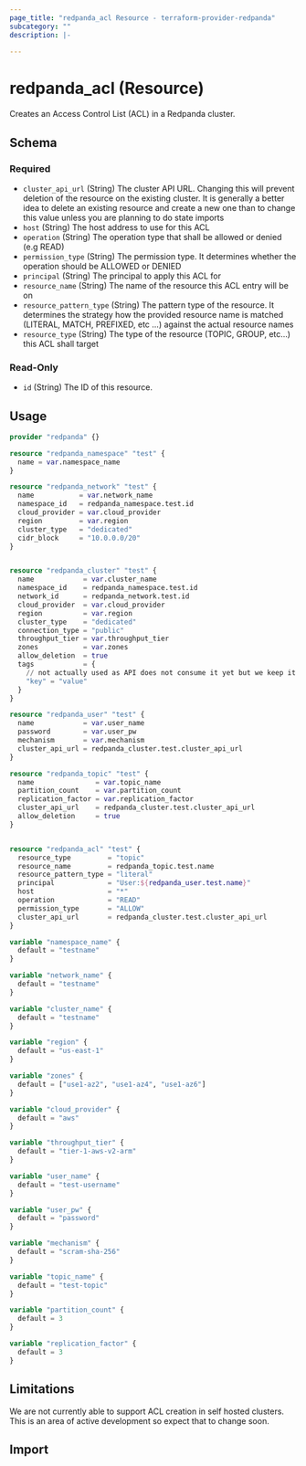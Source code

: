 ```yaml
---
page_title: "redpanda_acl Resource - terraform-provider-redpanda"
subcategory: ""
description: |-
  
---
```


# redpanda_acl (Resource)



Creates an Access Control List (ACL) in a Redpanda cluster.

<!-- schema generated by tfplugindocs -->
## Schema

### Required

- `cluster_api_url` (String) The cluster API URL. Changing this will prevent deletion of the resource on the existing cluster. It is generally a better idea to delete an existing resource and create a new one than to change this value unless you are planning to do state imports
- `host` (String) The host address to use for this ACL
- `operation` (String) The operation type that shall be allowed or denied (e.g READ)
- `permission_type` (String) The permission type. It determines whether the operation should be ALLOWED or DENIED
- `principal` (String) The principal to apply this ACL for
- `resource_name` (String) The name of the resource this ACL entry will be on
- `resource_pattern_type` (String) The pattern type of the resource. It determines the strategy how the provided resource name is matched (LITERAL, MATCH, PREFIXED, etc ...) against the actual resource names
- `resource_type` (String) The type of the resource (TOPIC, GROUP, etc...) this ACL shall target

### Read-Only

- `id` (String) The ID of this resource.

## Usage

```terraform
provider "redpanda" {}

resource "redpanda_namespace" "test" {
  name = var.namespace_name
}

resource "redpanda_network" "test" {
  name           = var.network_name
  namespace_id   = redpanda_namespace.test.id
  cloud_provider = var.cloud_provider
  region         = var.region
  cluster_type   = "dedicated"
  cidr_block     = "10.0.0.0/20"
}


resource "redpanda_cluster" "test" {
  name            = var.cluster_name
  namespace_id    = redpanda_namespace.test.id
  network_id      = redpanda_network.test.id
  cloud_provider  = var.cloud_provider
  region          = var.region
  cluster_type    = "dedicated"
  connection_type = "public"
  throughput_tier = var.throughput_tier
  zones           = var.zones
  allow_deletion  = true
  tags            = {
    // not actually used as API does not consume it yet but we keep it in state for when it does
    "key" = "value"
  }
}

resource "redpanda_user" "test" {
  name            = var.user_name
  password        = var.user_pw
  mechanism       = var.mechanism
  cluster_api_url = redpanda_cluster.test.cluster_api_url
}

resource "redpanda_topic" "test" {
  name               = var.topic_name
  partition_count    = var.partition_count
  replication_factor = var.replication_factor
  cluster_api_url    = redpanda_cluster.test.cluster_api_url
  allow_deletion     = true
}


resource "redpanda_acl" "test" {
  resource_type         = "topic"
  resource_name         = redpanda_topic.test.name
  resource_pattern_type = "literal"
  principal             = "User:${redpanda_user.test.name}"
  host                  = "*"
  operation             = "READ"
  permission_type       = "ALLOW"
  cluster_api_url       = redpanda_cluster.test.cluster_api_url
}

variable "namespace_name" {
  default = "testname"
}

variable "network_name" {
  default = "testname"
}

variable "cluster_name" {
  default = "testname"
}

variable "region" {
  default = "us-east-1"
}

variable "zones" {
  default = ["use1-az2", "use1-az4", "use1-az6"]
}

variable "cloud_provider" {
  default = "aws"
}

variable "throughput_tier" {
  default = "tier-1-aws-v2-arm"
}

variable "user_name" {
  default = "test-username"
}

variable "user_pw" {
  default = "password"
}

variable "mechanism" {
  default = "scram-sha-256"
}

variable "topic_name" {
  default = "test-topic"
}

variable "partition_count" {
  default = 3
}

variable "replication_factor" {
  default = 3
}
```

## Limitations

We are not currently able to support ACL creation in self hosted clusters. This is an area of active development so expect that to change soon.

## Import